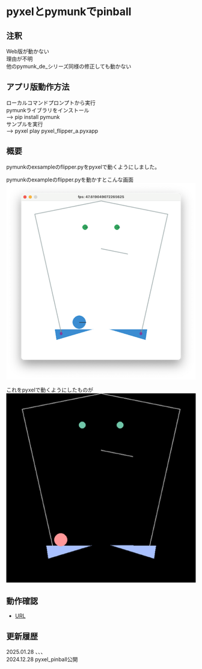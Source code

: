 # pyxelとpymunkでpinball

## 注釈
Web版が動かない  
理由が不明  
他のpymunk_de_シリーズ同様の修正しても動かない  

## アプリ版動作方法
ローカルコマンドプロンプトから実行  
pymunkライブラリをインストール  
--> pip install pymunk  
サンプルを実行  
--> pyxel play pyxel_flipper_a.pyxapp  

## 概要
pymunkのexsampleのflipper.pyをpyxelで動くようにしました。  

pymunkのexampleのflipper.pyを動かすとこんな画面  
![SS](pymunk_flipper.png)

これをpyxelで動くようにしたものが  
![SS](pyxel_flipper.png)

## 動作確認
- [URL](https://sanbunno-ichi.github.io/pinball/)

## 更新履歴
2025.01.28 、、、  
2024.12.28 pyxel_pinball公開

